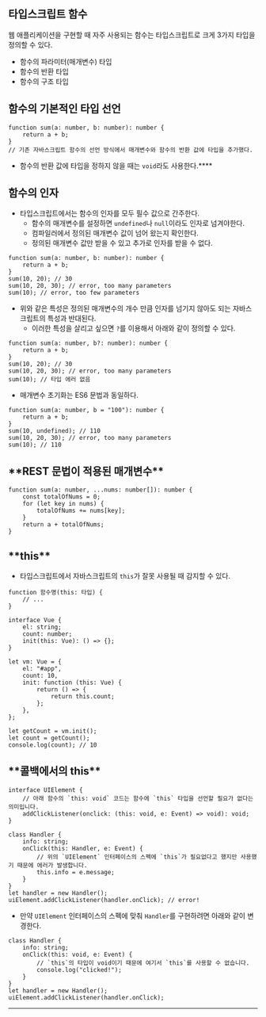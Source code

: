 ## 타입스크립트 함수

웹 애플리케이션을 구현할 때 자주 사용되는 함수는 타입스크립트로 크게 3가지 타입을 정의할 수 있다.

- 함수의 파라미터(매개변수) 타입
- 함수의 반환 타입
- 함수의 구조 타입

## 함수의 기본적인 타입 선언

```tsx
function sum(a: number, b: number): number {
	return a + b;
}
// 기존 자바스크립트 함수의 선언 방식에서 매개변수와 함수의 반환 값에 타입을 추가했다.
```

- 함수의 반환 값에 타입을 정하지 않을 때는 `void`라도 사용한다.\*\*\*\*

## 함수의 인자

- 타입스크립트에서는 함수의 인자를 모두 필수 값으로 간주한다.
  - 함수의 매개변수를 설정하면 `undefined`나 `null`이라도 인자로 넘겨야한다.
  - 컴파일러에서 정의된 매개변수 값이 넘어 왔는지 확인한다.
  - 정의된 매개변수 값만 받을 수 있고 추가로 인자를 받을 수 없다.

```tsx
function sum(a: number, b: number): number {
	return a + b;
}
sum(10, 20); // 30
sum(10, 20, 30); // error, too many parameters
sum(10); // error, too few parameters
```

- 위와 같은 특성은 정의된 매개변수의 개수 만큼 인자를 넘기지 않아도 되는 자바스크립트의 특성과 반대된다.
  - 이러한 특성을 살리고 싶으면 `?`를 이용해서 아래와 같이 정의할 수 있다.

```tsx
function sum(a: number, b?: number): number {
	return a + b;
}
sum(10, 20); // 30
sum(10, 20, 30); // error, too many parameters
sum(10); // 타입 에러 없음
```

- 매개변수 초기화는 ES6 문법과 동일하다.

```tsx
function sum(a: number, b = "100"): number {
	return a + b;
}
sum(10, undefined); // 110
sum(10, 20, 30); // error, too many parameters
sum(10); // 110
```

## \***\*REST 문법이 적용된 매개변수\*\***

```tsx
function sum(a: number, ...nums: number[]): number {
	const totalOfNums = 0;
	for (let key in nums) {
		totalOfNums += nums[key];
	}
	return a + totalOfNums;
}
```

## \***\*this\*\***

- 타입스크립트에서 자바스크립트의 `this`가 잘못 사용될 때 감지할 수 있다.

```tsx
function 함수명(this: 타입) {
	// ...
}
```

```tsx
interface Vue {
	el: string;
	count: number;
	init(this: Vue): () => {};
}

let vm: Vue = {
	el: "#app",
	count: 10,
	init: function (this: Vue) {
		return () => {
			return this.count;
		};
	},
};

let getCount = vm.init();
let count = getCount();
console.log(count); // 10
```

## \***\*콜백에서의 this\*\***

```tsx
interface UIElement {
	// 아래 함수의 `this: void` 코드는 함수에 `this` 타입을 선언할 필요가 없다는 의미입니다.
	addClickListener(onclick: (this: void, e: Event) => void): void;
}

class Handler {
	info: string;
	onClick(this: Handler, e: Event) {
		// 위의 `UIElement` 인터페이스의 스펙에 `this`가 필요없다고 했지만 사용했기 때문에 에러가 발생합니다.
		this.info = e.message;
	}
}
let handler = new Handler();
uiElement.addClickListener(handler.onClick); // error!
```

- 만약 `UIElement` 인터페이스의 스펙에 맞춰 `Handler`를 구현하려면 아래와 같이 변경한다.

```tsx
class Handler {
	info: string;
	onClick(this: void, e: Event) {
		// `this`의 타입이 void이기 때문에 여기서 `this`를 사용할 수 없습니다.
		console.log("clicked!");
	}
}
let handler = new Handler();
uiElement.addClickListener(handler.onClick);
```

---
